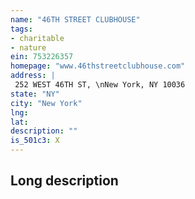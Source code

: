 ```yaml
---
name: "46TH STREET CLUBHOUSE"
tags:
- charitable
- nature
ein: 753226357
homepage: "www.46thstreetclubhouse.com"
address: |
 252 WEST 46TH ST, \nNew York, NY 10036
state: "NY"
city: "New York"
lng: 
lat: 
description: ""
is_501c3: X
---
```


## Long description


